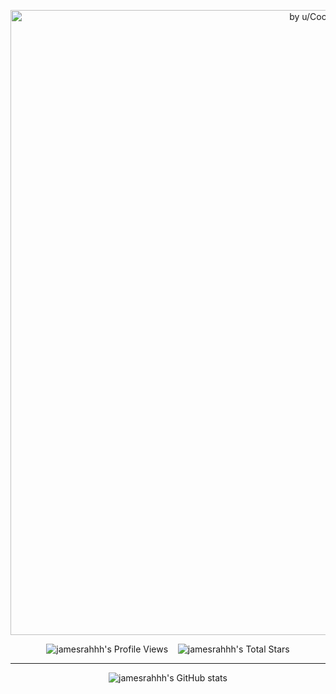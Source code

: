 <p align="center">
  <img width=1000 src="https://i.redd.it/xw9x6p1avbe91.png" align="center" title="by u/CocoNotShell" />
</p>

<p align='center'>
 <a>
    <img alt="jamesrahhh's Profile Views" src="https://komarev.com/ghpvc/?username=jamesrahhh&style=for-the-badge" />
  </a>&nbsp;&nbsp;
  <a>
  <img alt="jamesrahhh's Total Stars" src="https://img.shields.io/github/stars/jamesrahhh?style=for-the-badge&color=darkcyan" />
</a>
</p>

***

<p align="center">
 <img src="https://github-readme-stats.vercel.app/api?username=jamesrahhh&show_icons=true&theme=transparent&hide_border=true&title_color=ffffff&text_color=ffffff&icon_color=ffffff" align="center" alt="jamesrahhh's GitHub stats" />
</p>
